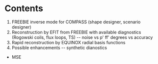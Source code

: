 # Contents

1. FREEBIE inverse mode for COMPASS (shape designer, scenario designer)
2. Reconstruction by EFIT from FREEBIE with available diagnostics (Rogowski coils, flux loops, TS) -- noise vs p' ff' degrees vs accuracy
3. Rapid reconstruction by EQUINOX radial basis functions
4. Possible enhancements -- synthetic dianostics
* MSE
